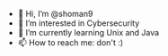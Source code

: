 - 👋 Hi, I’m @shoman9
- 👀 I’m interested in Cybersecurity
- 🌱 I’m currently learning Unix and Java
- 📫 How to reach me: don't :)

<!---
shoman9/shoman9 is a ✨ special ✨ repository because its `README.md` (this file) appears on your GitHub profile.
You can click the Preview link to take a look at your changes.
--->
